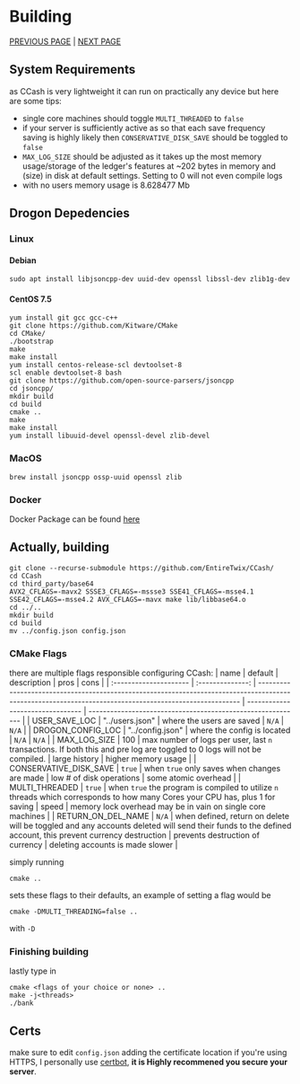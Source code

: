 # Building
[PREVIOUS PAGE](features/implementation.md) | [NEXT PAGE](FAQ.md)

## System Requirements
as CCash is very lightweight it can run on practically any device but here are some tips:
* single core machines should toggle `MULTI_THREADED` to `false`
* if your server is sufficiently active as so that each save frequency saving is highly likely then `CONSERVATIVE_DISK_SAVE` should be toggled to `false`
* `MAX_LOG_SIZE` should be adjusted as it takes up the most memory usage/storage of the ledger's features at ~202 bytes in memory and (size) in disk at default settings. Setting to 0 will not even compile logs
* with no users memory usage is 8.628477 Mb

## Drogon Depedencies 

### Linux
#### Debian
```
sudo apt install libjsoncpp-dev uuid-dev openssl libssl-dev zlib1g-dev
```
#### CentOS 7.5
```
yum install git gcc gcc-c++
git clone https://github.com/Kitware/CMake
cd CMake/
./bootstrap
make
make install
yum install centos-release-scl devtoolset-8
scl enable devtoolset-8 bash
git clone https://github.com/open-source-parsers/jsoncpp
cd jsoncpp/
mkdir build
cd build
cmake ..
make
make install
yum install libuuid-devel openssl-devel zlib-devel
```
### MacOS
```
brew install jsoncpp ossp-uuid openssl zlib
```

### Docker
Docker Package can be found [here](https://github.com/EntireTwix/CCash/packages/851105)


## Actually, building
```
git clone --recurse-submodule https://github.com/EntireTwix/CCash/
cd CCash
cd third_party/base64
AVX2_CFLAGS=-mavx2 SSSE3_CFLAGS=-mssse3 SSE41_CFLAGS=-msse4.1 SSE42_CFLAGS=-msse4.2 AVX_CFLAGS=-mavx make lib/libbase64.o
cd ../..
mkdir build
cd build
mv ../config.json config.json
```

### CMake Flags
there are multiple flags responsible configuring CCash:
| name                   |     default      | description                                                                                                                                             | pros                             | cons                                                        |
| :--------------------- | :--------------: | ------------------------------------------------------------------------------------------------------------------------------------------------------- | -------------------------------- | ----------------------------------------------------------- |
| USER_SAVE_LOC          | "../users.json"  | where the users are saved                                                                                                                               | `N/A`                            | `N/A`                                                       |
| DROGON_CONFIG_LOC      | "../config.json" | where the config is located                                                                                                                             | `N/A`                            | `N/A`                                                       |
| MAX_LOG_SIZE           |       100        | max number of logs per user, last `n` transactions. If both this and pre log are toggled to 0 logs will not be compiled.                                | large history                    | higher memory usage                                         |
| CONSERVATIVE_DISK_SAVE |      `true`      | when `true` only saves when changes are made                                                                                                            | low # of disk operations         | some atomic overhead                                        |
| MULTI_THREADED         |      `true`      | when `true` the program is compiled to utilize `n` threads which corresponds to how many Cores your CPU has, plus 1 for saving                          | speed                            | memory lock overhead may be in vain on single core machines |
| RETURN_ON_DEL_NAME     |      `N/A`       | when defined, return on delete will be toggled and any accounts deleted will send their funds to the defined account, this prevent currency destruction | prevents destruction of currency | deleting accounts is made slower                            |


simply running 
```
cmake ..
```
sets these flags to their defaults, an example of setting a flag would be 
```
cmake -DMULTI_THREADING=false ..
```
with `-D`

### Finishing building
lastly type in
```
cmake <flags of your choice or none> ..
make -j<threads>
./bank
```

## Certs
make sure to edit `config.json` adding the certificate location if you're using HTTPS, I personally use [certbot](https://certbot.eff.org/), **it is Highly recommened you secure your server**.
